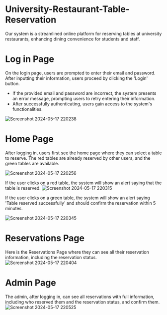 
# University-Restaurant-Table-Reservation
Our system is a streamlined online platform for reserving tables at university restaurants, enhancing dining convenience for students and staff.

# Log in Page

On the login page, users are prompted to enter their email and password. After inputting their information, users proceed by clicking the 'Login' button.

  - If the provided email and password are incorrect, the system presents an error message, prompting users to retry entering their information.
 - After successfully authenticating, users gain access to the system's functionalities.


![Screenshot 2024-05-17 220238](https://github.com/abdullahsaad2000/University-Restaurant-Table-Reservation/assets/144021434/c7540d52-0360-4044-94ad-542d6ba23285)

# Home Page
After logging in, users first see the home page where they can select a table to reserve. The red tables are already reserved by other users, and the green tables are available.

![Screenshot 2024-05-17 220256](https://github.com/abdullahsaad2000/University-Restaurant-Table-Reservation/assets/144021434/8ad222b0-6336-4f6a-84de-15f7eda883df)

If the user clicks on a red table, the system will show an alert saying that the table is reserved.
 ![Screenshot 2024-05-17 220315](https://github.com/abdullahsaad2000/University-Restaurant-Table-Reservation/assets/144021434/1c119d8b-2bcf-49f1-b068-08ac98954ea5)

If the user clicks on a green table, the system will show an alert saying 'Table reserved successfully' and should confirm the reservation within 5 minutes.

![Screenshot 2024-05-17 220345](https://github.com/abdullahsaad2000/University-Restaurant-Table-Reservation/assets/144021434/c0a008c6-a0d1-4a07-89e7-bc408c89d21c)


# Reservations Page
Here is the Reservations Page where they can see all their reservation information, including the reservation status.
![Screenshot 2024-05-17 220404](https://github.com/abdullahsaad2000/University-Restaurant-Table-Reservation/assets/144021434/0b8ed645-a99c-4ade-9dff-b1c7c6c3db25)


# Admin Page

The admin, after logging in, can see all reservations with full information, including who reserved them and the reservation status, and confirm them.
![Screenshot 2024-05-17 220525](https://github.com/abdullahsaad2000/University-Restaurant-Table-Reservation/assets/144021434/f904666c-afae-4bf3-9cb7-147ce6453ea0)


